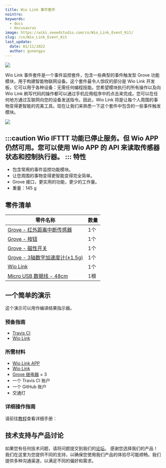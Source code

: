 ```yaml
---
title: Wio Link 事件套件
nointro:
keywords:
  - docs
  - docusaurus
image: https://wiki.seeedstudio.com/cn/Wio_Link_Event_Kit/
slug: /cn/Wio_Link_Event_Kit
last_update:
  date: 01/11/2022
  author: gunengyu
---
```


![](https://files.seeedstudio.com/wiki/Wio_Link_Event_Kit/img/Wio_Link_Event_Kit_product_view_1200_s.jpg)

Wio Link 事件套件是一个事件监控套件，包含一些典型的事件触发型 Grove 功能模块，用于构建智能物联网设备。这个套件最令人惊叹的部分是 Wio Link 开发板，它可以用于各种设备：无需任何编程技能。您希望模块执行的所有操作以及向 Wio Link 刷写代码的操作都可以通过手机应用程序中的点击来完成。您可以在任何地方通过互联网向您的设备发送指令。因此，Wio Link 将是让每个人周围的事物变得更智能的完美工具。现在让我们来熟悉一下这个套件中包含的一些事件触发模块。

[![](https://files.seeedstudio.com/wiki/common/Get_One_Now_Banner.png)](https://www.seeedstudio.com/depot/Wio-Link-Event-Kit-p-2611.html)


:::caution
     Wio IFTTT 功能已停止服务。但 Wio APP 仍然可用。您可以使用 Wio APP 的 API 来读取传感器状态和控制执行器。
:::
特性
--------

-   包含常用的事件监控功能模块。
-   让您周围的事物变得更智能变得完全简单。
-   Grove 接口，更实用的功能，更少的工作量。
-   重量：145 g

零件清单
----------

| 零件名称                                                                                               | 数量 |
|----------------------------------------------------------------------------------------------------------|----------|
| [Grove - 红外距离中断传感器](/Grove-Digital_Distance_Interrupter_0.5_to_5cm-GP2Y0D805Z0F)                                     | 1个     |
| [Grove - 按钮](/Grove-Button/)                                                                          | 1个     |
| [Grove - 磁性开关](https://www.seeedstudio.com/Grove-Magnetic-Switch.html?queryID=d18ad991c05de7f74bbabc475ad4f905&objectID=1827&indexName=bazaar_retailer_products)                                                        | 1个     |
| [Grove - 3轴数字加速度计(±1.5g)](/Grove-3-Axis_Digital_Accelerometer-1.5g/)                  | 1个     |
| [Wio Link](/Wio_Link/)                                                                                    | 1个     |
| [Micro USB 数据线 - 48cm](https://www.seeedstudio.com/Micro-USB-Cable-48cm-p-1475.html?queryID=a8b80828fdcd52ad1ae49daa5ed97191&objectID=1405&indexName=bazaar_retailer_products) | 1根     |

一个简单的演示
-------------

这个演示可以用作编译结果指示器。

### 预备指南

-   [Travis CI](https://travis-ci.org/)
-   [Wio Link](/Wio_Link/)

### 所需材料

-   [Wio Link APP](https://www.seeedstudio.com/Wio-Link-Event-Kit-p-2611.html?queryID=3ab174447ce3813d2105c3db0e9e783a&objectID=537&indexName=bazaar_retailer_products)
-   [Wio Link](/Wio_Link/)
-   [Grove 继电器](https://www.seeedstudio.com/Grove-Relay.html?queryID=f15824e61eef2f0aa449144b0da3587c&objectID=1804&indexName=bazaar_retailer_products) × 3
-   一个 Travis CI 账户
-   一个 GitHub 账户
-   交通灯
### 详细操作指南

请前往[教程](https://www.seeedstudio.com/recipe/1068-traffic-light-indicates-travis-ci-compiled-results.html)查看详细手册：


<!-- This Markdown file was created from https://www.seeedstudio.com/wiki/Wio_Link_Event_Kit -->

## 技术支持与产品讨论
如果您有任何技术问题，请将问题提交到我们的[论坛](http://forum.seeedstudio.com/)。
感谢您选择我们的产品！我们在这里为您提供不同的支持，以确保您使用我们产品的体验尽可能顺畅。我们提供多种沟通渠道，以满足不同的偏好和需求。

<div class="button_tech_support_container">
<a href="https://forum.seeedstudio.com/" class="button_forum"></a> 
<a href="https://www.seeedstudio.com/contacts" class="button_email"></a>
</div>

<div class="button_tech_support_container">
<a href="https://discord.gg/eWkprNDMU7" class="button_discord"></a> 
<a href="https://github.com/Seeed-Studio/wiki-documents/discussions/69" class="button_discussion"></a>
</div>